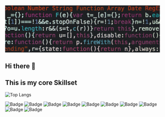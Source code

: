 ![Hi There](https://github.com/lfpetreca/lfpetreca/blob/main/header.png?raw=true "Hi there")
## Hi there 👋

## This is my core Skillset

![Top Langs](https://github-readme-stats.vercel.app/api/top-langs/?username=lfpetreca&layout=compact&hide=html,jupyter%20notebook)

![Badge](https://img.shields.io/badge/Angular-DD0031?style=for-the-badge&logo=angular&logoColor=white) ![Badge](https://img.shields.io/badge/TypeScript-007ACC?style=for-the-badge&logo=typescript&logoColor=white) ![Badge](https://img.shields.io/badge/JavaScript-F7DF1E?style=for-the-badge&logo=javascript&logoColor=black) ![Badge](https://img.shields.io/badge/C%23-239120?style=for-the-badge&logo=c-sharp&logoColor=white) ![Badge](https://img.shields.io/badge/Python-3776AB?style=for-the-badge&logo=python&logoColor=white)
![Badge](https://img.shields.io/badge/Git-F05032?style=for-the-badge&logo=git&logoColor=white) ![Badge](https://img.shields.io/badge/firebase-ffca28?style=for-the-badge&logo=firebase&logoColor=black)  ![Badge](https://img.shields.io/badge/Debian-A81D33?style=for-the-badge&logo=debian&logoColor=white) ![Badge](https://img.shields.io/badge/Linux-FCC624?style=for-the-badge&logo=linux&logoColor=black) ![Badge](https://img.shields.io/badge/Azure_DevOps-0078D7?style=for-the-badge&logo=azure-devops&logoColor=white)
